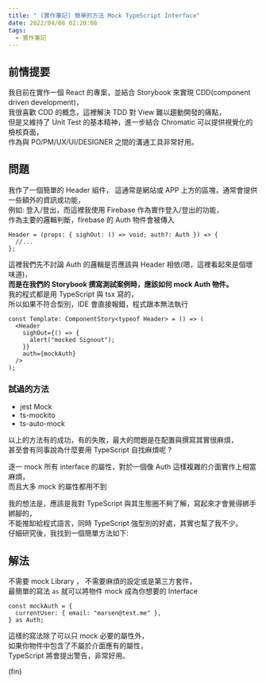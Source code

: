 ```yaml
---
title: " [實作筆記] 簡單的方法 Mock TypeScript Interface"
date: 2022/04/08 02:20:08
tags:
  - 實作筆記
---
```


## 前情提要

我目前在實作一個 React 的專案，並結合 Storybook 來實現 CDD(component driven development)，  
我很喜歡 CDD 的概念，這裡解決 TDD 對 View 難以趨動開發的痛點，  
但是又維持了 Unit Test 的基本精神，進一步結合 Chromatic 可以提供視覺化的檢核頁面，  
作為與 PO/PM/UX/UI/DESIGNER 之間的溝通工具非常好用。

## 問題

我作了一個簡單的 Header 組件，
這通常是網站或 APP 上方的區塊，通常會提供一些額外的資訊或功能，  
例如: 登入/登出，而這裡我使用 Firebase 作為實作登入/登出的功能，  
作為主要的邏輯判斷，firebase 的 Auth 物件會被傳入

```tsx
Header = (props: { sighOut: () => void; auth?: Auth }) => {
  //...
};
```

這裡我們先不討論 Auth 的邏輯是否應該與 Header 相依(嗯，這裡看起來是個壞味道)，  
**而是在我們的 Storybook 撰寫測試案例時，應該如何 mock Auth 物件。**  
我的程式都是用 TypeScript 與 tsx 寫的，  
所以如果不符合型別，IDE 會直接報錯，程式跟本無法執行

```tsx
const Template: ComponentStory<typeof Header> = () => (
  <Header
    sighOut={() => {
      alert("mocked Signout");
    }}
    auth={mockAuth}
  />
);
```

### 試過的方法

- jest Mock
- ts-mockito
- ts-auto-mock

以上的方法有的成功，有的失敗，最大的問題是在配置與撰寫其實很麻煩，  
甚至會有同事說為什麼要用 TypeScript 自找麻煩呢 ?

逐一 mock 所有 interface 的屬性，對於一個像 Auth 這樣複雜的介面實作上相當麻煩，  
而且大多 mock 的屬性都用不到

我的想法是，應該是我對 TypeScript 與其生態圈不夠了解，寫起來才會覺得綁手綁腳的，  
不能推缷給程式語言，同時 TypeScript 強型別的好處，其實也幫了我不少。  
仔細研究後，我找到一個簡單方法如下:

## 解法

不需要 mock Library ， 不需要麻煩的設定或是第三方套件，  
最簡單的寫法 `as` 就可以將物件 mock 成為你想要的 Interface

```tsx
const mockAuth = {
  currentUser: { email: "marsen@test.me" },
} as Auth;
```

這樣的寫法除了可以只 mock 必要的屬性外，  
如果你物件中包含了不屬於介面應有的屬性，  
TypeScript 將會提出警告，非常好用。

(fin)
